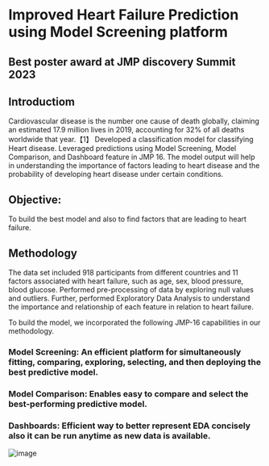 # Improved Heart Failure Prediction using Model Screening platform
## Best poster award at JMP discovery Summit 2023

## Introductiom

Cardiovascular disease is the number one cause of death globally, claiming an estimated 17.9 million lives in 2019, accounting for 32% of all deaths worldwide that year.【1】
Developed a classification model for classifying Heart disease. Leveraged predictions using  Model Screening, Model Comparison, and Dashboard feature in JMP 16. The model output will help in understanding the importance of factors leading to heart disease and the probability of developing heart disease under certain conditions.
## Objective:
To build the best model and also to find factors that are leading to heart failure.

## Methodology

The data set included 918 participants from different countries and 11 factors associated with heart failure, such as age, sex, blood pressure, blood glucose.
Performed pre-processing of data by exploring null values and outliers. Further, performed Exploratory Data Analysis to understand the importance and relationship of each feature in relation to heart failure.

To build the model,  we incorporated the following JMP-16 capabilities in our methodology.
### Model Screening: An efficient platform for simultaneously fitting, comparing, exploring, selecting, and then deploying the best predictive model. 
### Model Comparison: Enables easy to compare and select the best-performing predictive model.
### Dashboards: Efficient way to better represent EDA concisely also it can be run anytime as new data is available. 

![image](https://user-images.githubusercontent.com/82319213/218238621-e6347cd5-5292-4e7b-a193-c78de3d472e9.png)



